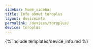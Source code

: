 ```yaml
---
sidebar: home_sidebar
title: Info about toroplus
layout: deviceinfo
permalink: /devices/toroplus/
device: toroplus
---
```

{% include templates/device_info.md %}
